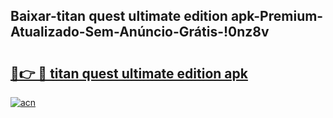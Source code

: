 
## Baixar-titan quest ultimate edition apk-Premium-Atualizado-Sem-Anúncio-Grátis-!0nz8v

# <h2><a href="https://andorid.site?title=titan_quest_ultimate_edition_apk&ref=27">🔗👉 🔴 titan quest ultimate edition apk</a></h2>

[![acn](https://github.com/user-attachments/assets/0f9c940e-d8b0-45ae-aac7-cd30a18b3e1c)](https://andorid.site?title=titan_quest_ultimate_edition_apk&ref=27)


